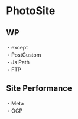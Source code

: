 # PhotoSite  

## WP  
・except　      　  　　                                                                                             　　                                                          
・PostCustom  
・Js Path  
・FTP

## Site Performance
・Meta  
・OGP

